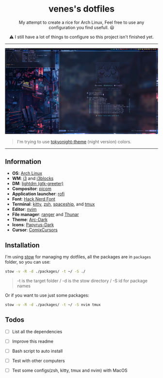 <h1 align="center">venes's dotfiles</h1>

<div align="center">
My attempt to create a rice for Arch Linux, Feel free to use any configuration you find usefull. 😃

⚠️  I still have a lot of things to configure so this project isn't finished yet.
</div>

---

![Desktop](./images/screenshot.png)

> I'm trying to use [tokyonight-theme]("https://github.com/folke/tokyonight.nvim") (night version) colors.  
---

## Information

- **OS**: [Arch Linux]("https://archlinux.org/")
- **WM**: [i3]("https://i3wm.org/") and [i3blocks]("https://github.com/vivien/i3blocks")
- **DM**: [lightdm (gtk-greeter)]("https://github.com/canonical/lightdm") 
- **Compositor**: [picom]("https://github.com/yshui/picom")
- **Application launcher**: [rofi]("https://github.com/davatorium/rofi")
- **Font**: [Hack Nerd Font]("https://github.com/ryanoasis/nerd-fonts/releases/download/v3.2.1/Hack.zip")
- **Terminal**: [kitty]("https://github.com/kovidgoyal/kitty"), [zsh]("https://www.zsh.org/"), [spaceship]("https://spaceship-prompt.sh/"), and [tmux]("https://github.com/tmux/tmux")
- **Editor**: [nvim]("https://neovim.io/")
- **File manager**: [ranger]("https://github.com/ranger/ranger") and [Thunar]("https://docs.xfce.org/xfce/thunar/start")
- **Theme**: [Arc-Dark]("https://github.com/horst3180/arc-theme")
- **Icons**: [Papyrus-Dark]("https://github.com/PapirusDevelopmentTeam/papirus-icon-theme")
- **Cursor**: [ComixCursors]("https://limitland.de/comixcursors")


## Installation
I'm using [stow]("https://www.gnu.org/software/stow/") for managing my dotfiles, all the packages are in `packages` folder, so you can use:
```sh
stow -v -R -d ./packages/ -t ~/ -S ./
```
> -t is the target folder / -d is the stow directory / -S id for package names

Or if you want to use just some packages:
```sh
stow -v -R -d ./packages/ -t ~/ -S nvim tmux
```

## Todos

* [ ] List all the dependencies
* [ ] Improve this readme
* [ ] Bash script to auto install
* [ ] Test with other computers
* [ ] Test some configs(zsh, kitty, tmux and nvim) with MacOS

